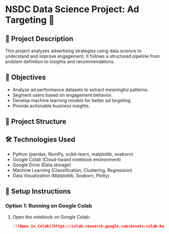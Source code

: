 # NSDC Data Science Project: Ad Targeting 🎯

## 📌 Project Description
This project analyzes advertising strategies using data science to understand and improve engagement. It follows a structured pipeline from problem definition to insights and recommendations.

## 🚀 Objectives
- Analyze ad performance datasets to extract meaningful patterns.
- Segment users based on engagement behavior.
- Develop machine learning models for better ad targeting.
- Provide actionable business insights.

## 📂 Project Structure

## 🛠️ Technologies Used
- Python (pandas, NumPy, scikit-learn, matplotlib, seaborn)
- Google Colab (Cloud-based notebook environment)
- Google Drive (Data storage)
- Machine Learning (Classification, Clustering, Regression)
- Data Visualization (Matplotlib, Seaborn, Plotly)

## 🔧 Setup Instructions
### **Option 1: Running on Google Colab**
1. Open the notebook on Google Colab:
   ```markdown
   [![Open in Colab](https://colab.research.google.com/assets/colab-badge.svg)](https://colab.research.google.com/github/your-username/NSDC-Ad-Targeting-Project/blob/main/notebooks/ad_targeting.ipynb)
